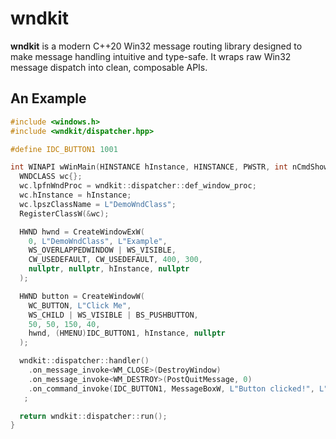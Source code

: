 # wndkit

**wndkit** is a modern C++20 Win32 message routing library designed to make message handling intuitive and type-safe. It wraps raw Win32 message dispatch into clean, composable APIs.

## An Example

```cpp
#include <windows.h>
#include <wndkit/dispatcher.hpp>

#define IDC_BUTTON1 1001

int WINAPI wWinMain(HINSTANCE hInstance, HINSTANCE, PWSTR, int nCmdShow) {
  WNDCLASS wc{};
  wc.lpfnWndProc = wndkit::dispatcher::def_window_proc;
  wc.hInstance = hInstance;
  wc.lpszClassName = L"DemoWndClass";
  RegisterClassW(&wc);

  HWND hwnd = CreateWindowExW(
    0, L"DemoWndClass", L"Example",
    WS_OVERLAPPEDWINDOW | WS_VISIBLE,
    CW_USEDEFAULT, CW_USEDEFAULT, 400, 300,
    nullptr, nullptr, hInstance, nullptr
  );

  HWND button = CreateWindowW(
    WC_BUTTON, L"Click Me",
    WS_CHILD | WS_VISIBLE | BS_PUSHBUTTON,
    50, 50, 150, 40,
    hwnd, (HMENU)IDC_BUTTON1, hInstance, nullptr
  );

  wndkit::dispatcher::handler()
    .on_message_invoke<WM_CLOSE>(DestroyWindow)
    .on_message_invoke<WM_DESTROY>(PostQuitMessage, 0)
    .on_command_invoke(IDC_BUTTON1, MessageBoxW, L"Button clicked!", L"Info", MB_OK)
   ;

  return wndkit::dispatcher::run();
}
